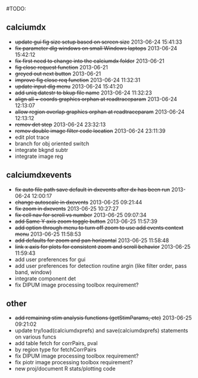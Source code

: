 #TODO:

## calciumdx

* ~~update gui fig size setup based on screen size~~ 2013-06-24 15:41:33
* ~~fix parameter dlg windows on small Windows laptops~~ 2013-06-24 15:42:12
* ~~fix first need to change into the calciumdx folder~~ 2013-06-21
* ~~fig close request function~~ 2013-06-21
* ~~greyed out next button~~ 2013-06-21
* ~~improve fig close req function~~ 2013-06-24 11:32:31
* ~~update input dlg menu~~ 2013-06-24 15:41:20
* ~~add uniq datestr to bkup file name~~ 2013-06-24 11:32:23
* ~~align all + coords graphics orphan at readtraceparam~~ 2013-06-24 12:13:07
* ~~allow region overlap graphics orphan at readtraceparam~~ 2013-06-24 12:13:12
* ~~remov det step~~ 2013-06-24 23:32:13
* ~~remov double image filter code location~~ 2013-06-24 23:11:39
* edit plot trace
* branch for obj oriented switch
* integrate bkgnd subtr
* integrate image reg


## calciumdxevents

* ~~fix auto file path save default in dxevents after dx has been run~~ 2013-06-24 12:00:17
* ~~change autoscale in dxevents~~ 2013-06-25 09:21:44
* ~~fix zoom in dxevents~~ 2013-06-25 10:27:27
* ~~fix cell nav for scroll vs number~~ 2013-06-25 09:07:34
* ~~add Same Y axis zoom toggle button~~ 2013-06-25 11:57:39
* ~~add option through menu to turn off zoom to use add events context menu~~ 2013-06-25 11:58:53
* ~~add defaults for zoom and pan horizontal~~ 2013-06-25 11:58:48
* ~~link x axis for plots for consistent zoom and scroll behavior~~ 2013-06-25 11:59:43
* add user preferences for gui
* add user preferences for detection routine argin (like filter order, pass band, window)
* integrate component det
* fix DIPUM image processing toolbox requirement?

## other

* ~~add remaining stim analysis functions (getStimParams, etc)~~ 2013-06-25 09:21:02
* update try/load(calciumdxprefs) and save(calciumdxprefs) statements on various funcs
* add table fetch for corrPairs, pval
* by region type for fetchCorrPairs
* fix DIPUM image processing toolbox requirement?
* fix piotr image processing toolbox requirement?
* new proj/document R stats/plotting code

